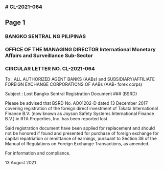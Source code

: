 ### # CL-2021-064

## Page 1

### BANGKO SENTRAL NG PILIPINAS

### OFFICE OF THE MANAGING DIRECTOR International Monetary Affairs and Surveillance Sub-Sector

### CIRCULAR LETTER NO. CL-2021-064

To : ALL AUTHORIZED AGENT BANKS (AABs) and SUBSIDIARY/AFFILIATE FOREIGN EXCHANGE CORPORATIONS OF AABs (AAB- forex corps)

Subject : Lost Bangko Sentral Registration Document ### (BSRD)

Please be advised that BSRD No. AO01202-D dated 13 December 2017 covering registration of the foreign direct investment of Takata International Finance B.V. (now known as Joyson Safety Systems International Finance B.V.) in RTA Properties, Inc. has been reported lost.

Said registration document have been applied for replacement and should not be honored if found and presented for purchase of foreign exchange for capital repatriation or remittance of earnings, pursuant to Section 38 of the Manual of Regulations on Foreign Exchange Transactions, as amended.

For information and compliance.

13 August 2021 
